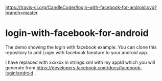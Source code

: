 https://travis-ci.org/CandleCoder/login-with-facebook-for-android.svg?branch=master


# login-with-facebook-for-android
The demo showing the login with facebook example.
You can clone this repository to add Login with facebook faeature to your android app.

I have replaced with  xxxxxx in strings.xml with my appId which you will generate from  https://developers.facebook.com/docs/facebook-login/android .
